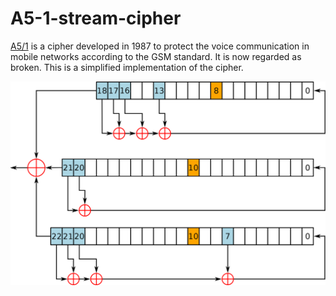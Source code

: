 # A5-1-stream-cipher

[A5/1](#https://en.wikipedia.org/wiki/A5/1 "A5/1 Wikipedia Page") is a cipher developed in 1987 to protect the voice communication in mobile networks according to the GSM standard. It is now regarded as broken. This is a simplified implementation of the cipher.

![The A5/1 stream cipher](/img/A5-1_GSM_cipher.svg.png)
